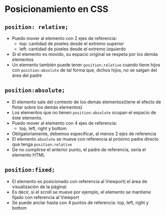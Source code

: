 # Posicionamiento en CSS
## `position: relative;`

- Puedo mover al elemento con 2 ejes de referencia:
  - top: cantidad de pixeles desde el extremo superior
  - left: cantidad de pixeles desde el extremo izquierdo
- Si el elemento es movido, su espacio original se respeta por los demás elementos
- Un elemento también puede tener `position:relative` cuando tiene hijos con `position:absolute` de tal forma que, dichos hijos, no se salgan del área del padre

## `position:absolute;`

- El elemento sale del contexto de los demás elementos(tiene el efecto de flotar sobre los demás elementos)
- Los elementos que no tienen `position:absolute` ocupan el espacio de éste elemento.
- Puedo mover al elemento con 4 ejes de referencia:
  - top, left, right y bottom
- Obligatoriamente, debemos especificar, al menos 2 ejes de referencia
- El elemento `absolute` se mueve con referencia al próximo padre directo que tenga `position:relative`
- De no cumplirse el anterior punto, el padre de referencia, sería el elemento HTML

## ```position:fixed;```

- El elemento es posicionado con referencia al Viewport( el área de visualización de la página)
- Es decir, si el scroll se mueve por ejemplo, el elemento se mantiene fijado con referencia al Viewport
- Se puede anclar hasta con 4 puntos de referencia: top, left, right y bottom